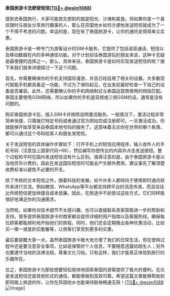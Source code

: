 **泰国旅游卡怎麽發短信[[TG💪+ @esim1088](https://t.me/s/esim1088)]**

提到去泰国旅行，大家可能首先想到的就是阳光、沙滩和美食。但如果你是一个喜欢随时与朋友分享旅行趣事的人，那么在异国他乡如何方便地发送短信就成为了一个不得不考虑的问题。幸运的是，现在有了泰国旅游卡，让你的通讯变得简单又实惠。

泰国旅游卡是一种专门为游客设计的SIM卡服务，它提供了包括语音通话、短信以及移动数据在内的多种通信功能。对于计划前往泰国游玩的朋友来说，这种卡无疑是最便捷的选择之一。那么，具体来说，泰国旅游卡是如何实现发送短信的呢？接下来我们就来详细探讨一下这个问题。

首先，你需要确保你的手机支持国际漫游，并且已经启用了相关的设置。大多数现代智能手机都具备这一功能，不过为了保险起见，在出发前最好检查一下自己的设备是否兼容。此外，还需要确认你的手机网络制式与泰国运营商使用的频段匹配。泰国主要使用GSM网络，所以如果你的手机是双频或三频GSM的话，通常是没有问题的。

购买泰国旅游卡后，插入SIM卡并按照说明激活服务。一般情况下，激活过程非常简单快捷，只需拨打特定号码或者通过官方网站完成注册即可。一旦激活成功，你就能够开始享受来自泰国本地号码的服务了。这意味着无论你在世界的哪个角落，都可以通过这个号码给家人和朋友发短信。

关于发送短信的具体操作步骤如下：打开手机上的短信应用程序，输入收件人的手机号码（注意加上国家代码+66），然后编写你想传达的内容并点击发送按钮。整个过程和平时在国内发送短信没有什么区别。值得注意的是，由于泰国旅游卡是以当地货币计费的，因此在发送国际短信时可能会产生额外费用，建议事先了解清楚收费标准以避免不必要的开支。

除了传统的文本短信之外，随着科技的发展，如今许多人都倾向于使用即时通讯软件来进行交流。例如微信、WhatsApp等平台都支持跨平台的消息传递，而且往往比传统短信更加快捷且成本低廉。因此，在旅途中不妨尝试这些方式，它们同样能很好地满足你的沟通需求。

当然啦，如果你对技术细节不太感兴趣，也可以直接联系卖家获取进一步的帮助和支持。很多提供泰国旅游卡的商家都会提供详细的用户指南以及客服热线，确保每位顾客都能顺利地开始他们的旅程。同时，他们还会定期推出各种优惠活动，比如买一赠一或是折扣套餐等，让旅客们享受到更多的实惠。

最后要提醒大家一点，虽然泰国旅游卡极大地方便了我们的日常生活，但在使用过程中还是要注意安全事项。比如说保管好个人信息，不要随意透露给陌生人；另外也要遵守当地的法律法规，尊重文化习俗。只有这样，我们才能真正体验到旅行的乐趣所在。

总之，泰国旅游卡为那些想要轻松愉快地探索泰国的游客提供了极大的便利。无论是发送短信还是其他形式的通信，都能够做到高效可靠。希望这篇文章能够帮助到即将踏上旅途的你，让你在异国他乡也能保持联络畅通无阻！[[TG💪+ @esim1088](https://t.me/s/esim1088) ![Image](https://i.postimg.cc/4NQfJmqS/Snipaste-2025-05-13-00-14-12.png)]